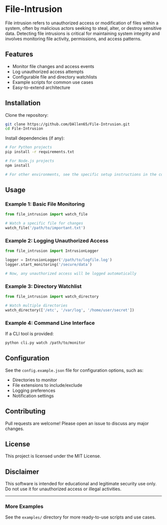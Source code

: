 # File-Intrusion
File intrusion refers to unauthorized access or modification of files within a system, often by malicious actors seeking to steal, alter, or destroy sensitive data. Detecting file intrusions is critical for maintaining system integrity and involves monitoring file activity, permissions, and access patterns.

## Features

- Monitor file changes and access events
- Log unauthorized access attempts
- Configurable file and directory watchlists
- Example scripts for common use cases
- Easy-to-extend architecture

## Installation

Clone the repository:

```bash
git clone https://github.com/DAllen65/File-Intrusion.git
cd File-Intrusion
```

Install dependencies (if any):

```bash
# For Python projects
pip install -r requirements.txt

# For Node.js projects
npm install

# For other environments, see the specific setup instructions in the code/examples.
```

## Usage

### Example 1: Basic File Monitoring

```python
from file_intrusion import watch_file

# Watch a specific file for changes
watch_file('/path/to/important.txt')
```

### Example 2: Logging Unauthorized Access

```python
from file_intrusion import IntrusionLogger

logger = IntrusionLogger('/path/to/logfile.log')
logger.start_monitoring('/secure/data')

# Now, any unauthorized access will be logged automatically
```

### Example 3: Directory Watchlist

```python
from file_intrusion import watch_directory

# Watch multiple directories
watch_directory(['/etc', '/var/log', '/home/user/secret'])
```

### Example 4: Command Line Interface

If a CLI tool is provided:

```bash
python cli.py watch /path/to/monitor
```

## Configuration

See the `config.example.json` file for configuration options, such as:

- Directories to monitor
- File extensions to include/exclude
- Logging preferences
- Notification settings

## Contributing

Pull requests are welcome! Please open an issue to discuss any major changes.

## License

This project is licensed under the MIT License.

## Disclaimer

This software is intended for educational and legitimate security use only. Do not use it for unauthorized access or illegal activities.

---

### More Examples

See the `examples/` directory for more ready-to-use scripts and use cases.
